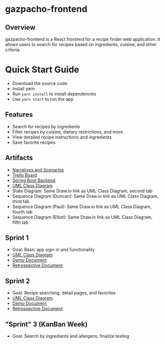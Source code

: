 # gazpacho-frontend

## Overview
gazpacho-frontend is a React frontend for a recipe finder web application. It allows users to search for recipes based on ingredients, cuisine, and other criteria.

# Quick Start Guide
- Download the source code
- Install yarn
- Run `yarn install` to install dependencies
- Use `yarn start` to run the app

## Features
- Search for recipes by ingredients
- Filter recipes by cuisine, dietary restrictions, and more
- View detailed recipe instructions and ingredients
- Save favorite recipes

## Artifacts
- [Narratives and Scenarios](https://docs.google.com/document/d/1J84nLcyDqOUJrwvYSGSnBSmp2G5YDkTtzX9VAM-R7fc/edit?tab=t.0#heading=h.irw43ptn80ec)
- [Trello Board](https://trello.com/invite/b/67dd7941aa0da600133ba880/ATTI52ff269f5443b7effc0c92b86460dacfCE0F8D2F/scrum-board)
- [Spring Boot Backend](https://github.com/D-Tasker207/gazpacho-backend/tree/main)
- [UML Class Diagram](https://drive.google.com/file/d/1bqjDIDpQCx6aVLaMEzmIpHOqxAZL7Wni/view?usp=drive_link)
- State Diagram: Same Draw.io link as UML Class Diagram, second tab
- Sequence Diagram (Duncan): Same Draw.io link as UML Class Diagram, third tab
- Sequence Diagram (Paul): Same Draw.io link as UML Class Diagram, fourth tab
- Sequence Diagram (Elliot): Same Draw.io link as UML Class Diagram, fifth tab

## Sprint 1
- Goal: Basic app sign-in and functionality
- [UML Class Diagram](https://drive.google.com/file/d/1bqjDIDpQCx6aVLaMEzmIpHOqxAZL7Wni/view?usp=drive_link)
- [Demo Document](https://docs.google.com/document/d/1wJfvtndeH_5kajHjdMqBi3L04ffmma0dOVz0zw1Ks4I/edit?tab=t.0)
- [Retrospective Document](https://docs.google.com/document/d/1DVZ8WXsxDYQsUbiV9bc4rQ6TndpRoxJgYsi4AyebpyQ/edit?tab=t.0)

## Sprint 2
- Goal: Recipe searching, detail pages, and favorites
- [UML Class Diagram](https://drive.google.com/file/d/1vKeiZq-lz7seI00Zc1JPll_3GGnxyINA/view?usp=sharing)
- [Demo Document](https://docs.google.com/document/d/1Od9fY8XV9Dbg6KnhyKx39R-3Z8X8laYbC1VSjvj0xAg/edit?usp=sharing)
- [Retrospective Document](https://docs.google.com/document/d/1pZsrxZPoKm0p0fkrXXoYRcqj5-E8s2rdwLb9lKFo1qQ/edit?tab=t.0)

## "Sprint" 3 (KanBan Week)
- Goal: Search by ingredients and allergens, finalize testing
